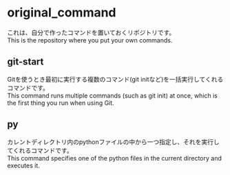 # original_command

これは、自分で作ったコマンドを置いておくリポジトリです。  
This is the repository where you put your own commands.  

## git-start  
Gitを使うとき最初に実行する複数のコマンド(git initなど)を一括実行してくれるコマンドです。  
This command runs multiple commands (such as git init) at once, which is the first thing you run when using Git.  

## py  
カレントディレクトリ内のpythonファイルの中から一つ指定し、それを実行してくれるコマンドです。  
This command specifies one of the python files in the current directory and executes it.  
